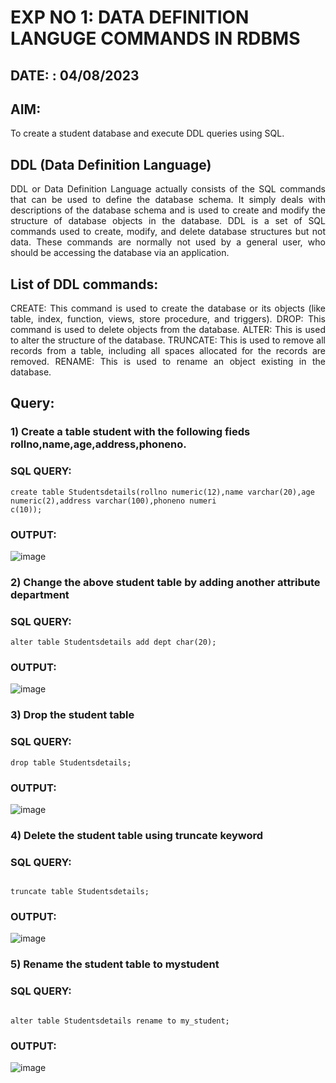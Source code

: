 
# EXP NO 1: DATA DEFINITION LANGUGE COMMANDS IN RDBMS
## DATE: : 04/08/2023
## AIM:
To create a student database and execute DDL queries using SQL.


## DDL (Data Definition Language)
<div align="justify">
DDL or Data Definition Language actually consists of the SQL commands that can be used to define the database schema. It simply deals with descriptions of the database schema and is used to create and modify the structure of database objects in the database. DDL is a set of SQL commands used to create, modify, and delete database structures but not data. These commands are normally not used by a general user, who should be accessing the database via an application.
</div>
 
## List of DDL commands: 
<div align="justify">
CREATE: This command is used to create the database or its objects (like table, index, function, views, store procedure, and triggers).
DROP: This command is used to delete objects from the database.
ALTER: This is used to alter the structure of the database.
TRUNCATE: This is used to remove all records from a table, including all spaces allocated for the records are removed.
RENAME: This is used to rename an object existing in the database.
</div>

## Query:
### 1) Create a table student with the following fieds rollno,name,age,address,phoneno.

### SQL QUERY: 
```
create table Studentsdetails(rollno numeric(12),name varchar(20),age numeric(2),address varchar(100),phoneno numeri
c(10));

```



### OUTPUT:
![image](https://github.com/svarsha220/F2_DBMS/assets/127709117/d50fbdc6-f2c3-4f72-b8a4-04a8a034db24)



### 2) Change the above student table by adding another attribute department

### SQL QUERY: 
```
alter table Studentsdetails add dept char(20);

```
### OUTPUT:
![image](https://github.com/svarsha220/F2_DBMS/assets/127709117/8d0cc7e6-d98d-4ab3-84a3-55d6c6b9e371)


### 3) Drop the student table


### SQL QUERY: 
 ```
 drop table Studentsdetails;

```


### OUTPUT:

![image](https://github.com/svarsha220/F2_DBMS/assets/127709117/f5d91048-4196-4624-b28a-c74d318d191d)

### 4) Delete the student table using truncate keyword

### SQL QUERY: 

```

truncate table Studentsdetails;

```
### OUTPUT:
![image](https://github.com/svarsha220/F2_DBMS/assets/127709117/edc738b5-fd90-49e8-a4a3-f3d5ea0b59e1)




### 5) Rename the student table to mystudent

### SQL QUERY: 
```

alter table Studentsdetails rename to my_student;

```

### OUTPUT:
![image](https://github.com/svarsha220/F2_DBMS/assets/127709117/dec072ab-a106-41db-b627-568d013cf71b)
